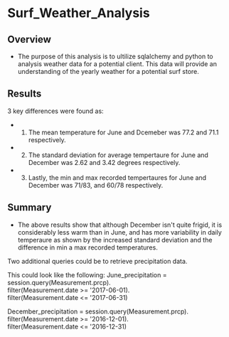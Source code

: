 # Surf_Weather_Analysis

## Overview
- The purpose of this analysis is to ultilize sqlalchemy and python to analysis weather data for a potential client. This data will provide an understanding of the yearly weather for a potential surf store. 

## Results
3 key differences were found as:
- 1) The mean temperature for June and Dcemeber was 77.2 and 71.1 respectively. 
- 2) The standard deviation for average tempertaure for June and December was 2.62 and 3.42 degrees respectively. 
- 3) Lastly, the min and max recorded tempertaures for June and December was 71/83, and 60/78 respectively. 

## Summary 
- The above results show that although December isn't quite frigid, it is considerably less warm than in June, and has more variability in daily temperaure as shown by the increased standard deviation and the difference in min a max recorded temperatures. 

Two additional queries could be to retrieve precipitation data. 

This could look like the following:
June_precipitation = session.query(Measurement.prcp).\
                  filter(Measurement.date >= '2017-06-01).\
                  filter(Measurement.date <= '2017-06-31)

December_precipitation = session.query(Measurement.prcp).\
                  filter(Measurement.date >= '2016-12-01).\
                  filter(Measurement.date <= '2016-12-31)
